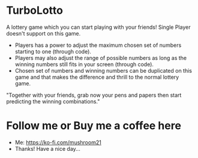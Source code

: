 # TurboLotto
A lottery game which you can start playing with your friends! Single Player doesn't support on this game.

  - Players has a power to adjust the maximum chosen set of numbers starting to one (through code).
  - Players may also adjust the range of possible numbers as long as the winning numbers still fits in your screen (through code).
  - Chosen set of numbers and winning numbers can be duplicated on this game and that makes the difference and thrill to the normal lottery game.
  
  "Together with your friends, grab now your pens and papers then start predicting the winning combinations."
  
  # Follow me or Buy me a coffee here
  - Me: https://ko-fi.com/mushroom21
  - Thanks! Have a nice day...

